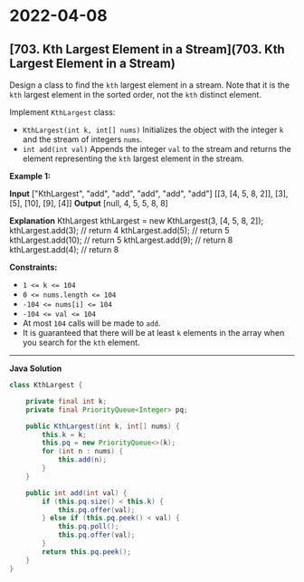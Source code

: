 # 2022-04-08

## [703. Kth Largest Element in a Stream](703. Kth Largest Element in a Stream)

Design a class to find the `kth` largest element in a stream. Note that it is the `kth` largest element in the sorted order, not the `kth` distinct element.

Implement `KthLargest` class:

- `KthLargest(int k, int[] nums)` Initializes the object with the integer `k` and the stream of integers `nums`.
- `int add(int val)` Appends the integer `val` to the stream and returns the element representing the `kth` largest element in the stream.

**Example 1:**

**Input**
\["KthLargest", "add", "add", "add", "add", "add"\]
\[\[3, \[4, 5, 8, 2\]\], \[3\], \[5\], \[10\], \[9\], \[4\]\]
**Output**
\[null, 4, 5, 5, 8, 8\]

**Explanation**
KthLargest kthLargest = new KthLargest(3, \[4, 5, 8, 2\]);
kthLargest.add(3); // return 4
kthLargest.add(5); // return 5
kthLargest.add(10); // return 5
kthLargest.add(9); // return 8
kthLargest.add(4); // return 8

**Constraints:**

- `1 <= k <= 104`
- `0 <= nums.length <= 104`
- `-104 <= nums[i] <= 104`
- `-104 <= val <= 104`
- At most `104` calls will be made to `add`.
- It is guaranteed that there will be at least `k` elements in the array when you search for the `kth` element.

---

**Java Solution**

```java
class KthLargest {

    private final int k;
    private final PriorityQueue<Integer> pq;

    public KthLargest(int k, int[] nums) {
        this.k = k;
        this.pq = new PriorityQueue<>(k);
        for (int n : nums) {
            this.add(n);
        }
    }

    public int add(int val) {
        if (this.pq.size() < this.k) {
            this.pq.offer(val);
        } else if (this.pq.peek() < val) {
            this.pq.poll();
            this.pq.offer(val);
        }
        return this.pq.peek();
    }
}
```
